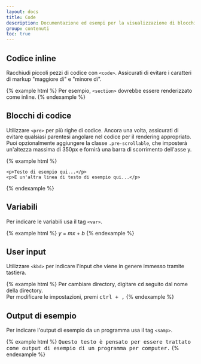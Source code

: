 ```yaml
---
layout: docs
title: Code
description: Documentazione ed esempi per la visualizzazione di blocchi di codice in linea e multilinea con Bootstrap..
group: contenuti
toc: true
---
```


## Codice inline

Racchiudi piccoli pezzi di codice con `<code>`. Assicurati di evitare i caratteri di markup "maggiore di" e "minore di".

{% example html %}
Per esempio, <code>&lt;section&gt;</code> dovrebbe essere renderizzato come inline.
{% endexample %}

## Blocchi di codice

Utilizzare `<pre>` per più righe di codice. Ancora una volta, assicurati di evitare qualsiasi parentesi angolare nel codice per il rendering appropriato. Puoi opzionalmente aggiungere la classe `.pre-scrollable`, che imposterà un'altezza massima di 350px e fornirà una barra di scorrimento dell'asse y.

{% example html %}
<pre><code>&lt;p&gt;Testo di esempio qui...&lt;/p&gt;
&lt;p&gt;E un'altra linea di testo di esempio qui...&lt;/p&gt;
</code></pre>
{% endexample %}

## Variabili

Per indicare le variabili usa il tag `<var>`.

{% example html %}
<var>y</var> = <var>m</var><var>x</var> + <var>b</var>
{% endexample %}

## User input

Utilizzare `<kbd>` per indicare l'input che viene in genere immesso tramite tastiera.

{% example html %}
Per cambiare directory, digitare <kbd>cd</kbd> seguito dal nome della directory.<br>
Per modificare le impostazioni, premi <kbd><kbd>ctrl</kbd> + <kbd>,</kbd></kbd>
{% endexample %}

## Output di esempio

Per indicare l'output di esempio da un programma usa il tag `<samp>`.

{% example html %}
<samp>Questo testo è pensato per essere trattato come output di esempio di un programma per computer.</samp>
{% endexample %}
